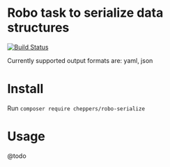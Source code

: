 # Robo task to serialize data structures

[![Build Status](https://gitlab.cheppers.com/andor/robo-serialize/badges/master/build.svg)](https://ci.cheppers.com/job/robo-serialize/branch/master/lastBuild)

Currently supported output formats are: yaml, json


# Install

Run `composer require cheppers/robo-serialize`


# Usage

@todo
